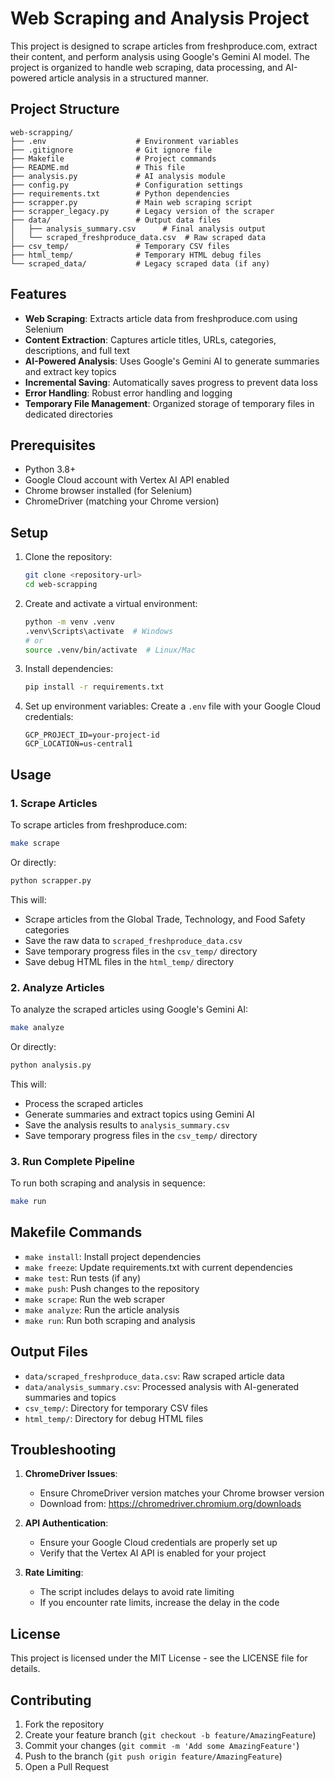 # Web Scraping and Analysis Project

This project is designed to scrape articles from freshproduce.com, extract their content, and perform analysis using Google's Gemini AI model. The project is organized to handle web scraping, data processing, and AI-powered article analysis in a structured manner.

## Project Structure

```
web-scrapping/
├── .env                    # Environment variables
├── .gitignore              # Git ignore file
├── Makefile                # Project commands
├── README.md               # This file
├── analysis.py             # AI analysis module
├── config.py               # Configuration settings
├── requirements.txt        # Python dependencies
├── scrapper.py             # Main web scraping script
├── scrapper_legacy.py      # Legacy version of the scraper
├── data/                   # Output data files
│   ├── analysis_summary.csv      # Final analysis output
│   └── scraped_freshproduce_data.csv  # Raw scraped data
├── csv_temp/               # Temporary CSV files
├── html_temp/              # Temporary HTML debug files
└── scraped_data/           # Legacy scraped data (if any)
```

## Features

- **Web Scraping**: Extracts article data from freshproduce.com using Selenium
- **Content Extraction**: Captures article titles, URLs, categories, descriptions, and full text
- **AI-Powered Analysis**: Uses Google's Gemini AI to generate summaries and extract key topics
- **Incremental Saving**: Automatically saves progress to prevent data loss
- **Error Handling**: Robust error handling and logging
- **Temporary File Management**: Organized storage of temporary files in dedicated directories

## Prerequisites

- Python 3.8+
- Google Cloud account with Vertex AI API enabled
- Chrome browser installed (for Selenium)
- ChromeDriver (matching your Chrome version)

## Setup

1. Clone the repository:
   ```bash
   git clone <repository-url>
   cd web-scrapping
   ```

2. Create and activate a virtual environment:
   ```bash
   python -m venv .venv
   .venv\Scripts\activate  # Windows
   # or
   source .venv/bin/activate  # Linux/Mac
   ```

3. Install dependencies:
   ```bash
   pip install -r requirements.txt
   ```

4. Set up environment variables:
   Create a `.env` file with your Google Cloud credentials:
   ```
   GCP_PROJECT_ID=your-project-id
   GCP_LOCATION=us-central1
   ```

## Usage

### 1. Scrape Articles

To scrape articles from freshproduce.com:

```bash
make scrape
```

Or directly:
```bash
python scrapper.py
```

This will:
- Scrape articles from the Global Trade, Technology, and Food Safety categories
- Save the raw data to `scraped_freshproduce_data.csv`
- Save temporary progress files in the `csv_temp/` directory
- Save debug HTML files in the `html_temp/` directory

### 2. Analyze Articles

To analyze the scraped articles using Google's Gemini AI:

```bash
make analyze
```

Or directly:
```bash
python analysis.py
```

This will:
- Process the scraped articles
- Generate summaries and extract topics using Gemini AI
- Save the analysis results to `analysis_summary.csv`
- Save temporary progress files in the `csv_temp/` directory

### 3. Run Complete Pipeline

To run both scraping and analysis in sequence:

```bash
make run
```

## Makefile Commands

- `make install`: Install project dependencies
- `make freeze`: Update requirements.txt with current dependencies
- `make test`: Run tests (if any)
- `make push`: Push changes to the repository
- `make scrape`: Run the web scraper
- `make analyze`: Run the article analysis
- `make run`: Run both scraping and analysis

## Output Files

- `data/scraped_freshproduce_data.csv`: Raw scraped article data
- `data/analysis_summary.csv`: Processed analysis with AI-generated summaries and topics
- `csv_temp/`: Directory for temporary CSV files
- `html_temp/`: Directory for debug HTML files

## Troubleshooting

1. **ChromeDriver Issues**:
   - Ensure ChromeDriver version matches your Chrome browser version
   - Download from: https://chromedriver.chromium.org/downloads

2. **API Authentication**:
   - Ensure your Google Cloud credentials are properly set up
   - Verify that the Vertex AI API is enabled for your project

3. **Rate Limiting**:
   - The script includes delays to avoid rate limiting
   - If you encounter rate limits, increase the delay in the code

## License

This project is licensed under the MIT License - see the LICENSE file for details.

## Contributing

1. Fork the repository
2. Create your feature branch (`git checkout -b feature/AmazingFeature`)
3. Commit your changes (`git commit -m 'Add some AmazingFeature'`)
4. Push to the branch (`git push origin feature/AmazingFeature`)
5. Open a Pull Request
